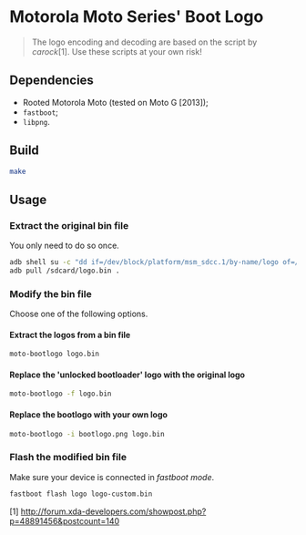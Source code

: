 # Motorola Moto Series' Boot Logo

> The logo encoding and decoding are based on the script by _carock_[1].
> Use these scripts at your own risk!

## Dependencies

* Rooted Motorola Moto (tested on Moto G [2013]);
* `fastboot`;
* `libpng`.

## Build

```bash
make
```

## Usage

### Extract the original bin file

You only need to do so once.

```bash
adb shell su -c "dd if=/dev/block/platform/msm_sdcc.1/by-name/logo of=/sdcard/logo.bin count=1 bs=634418"
adb pull /sdcard/logo.bin .
```

### Modify the bin file

Choose one of the following options.

#### Extract the logos from a bin file

```bash
moto-bootlogo logo.bin
```

#### Replace the 'unlocked bootloader' logo with the original logo

```bash
moto-bootlogo -f logo.bin
```

#### Replace the bootlogo with your own logo

```bash
moto-bootlogo -i bootlogo.png logo.bin
```

### Flash the modified bin file

Make sure your device is connected in _fastboot mode_.

```bash
fastboot flash logo logo-custom.bin
```

[1] <http://forum.xda-developers.com/showpost.php?p=48891456&postcount=140>
